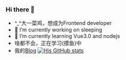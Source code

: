 ### Hi there 👋

- ^_^大一菜鸡，想成为Frontend developer
- 🔭 I’m currently working on sleeping
- 🌱 I’m currently learning Vue3.0 and nodejs
- 啥都不会，正在学习(摸鱼)中  
- 我的[Blog](https://waakemeup.ren)
[![His GitHub stats](https://github-readme-stats.vercel.app/api?username=waakemeup)](https://github.com/anuraghazra/github-readme-stats)
  
